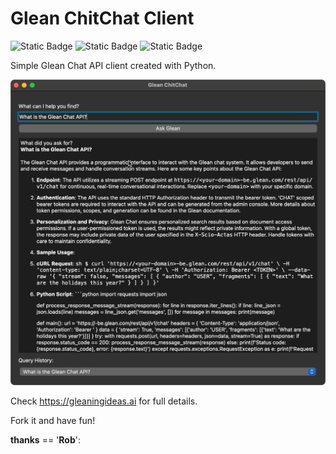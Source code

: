 # Glean ChitChat Client

![Static Badge](https://img.shields.io/badge/Glean%20API-green?style=flat)
![Static Badge](https://img.shields.io/badge/Visual_Studio_Code-blue?style=flat)
![Static Badge](https://img.shields.io/badge/Python-yellow?style=flat)

Simple Glean Chat API client created with Python.

![Glean ChitChat](assets/Create_Your_Own_ChatApp.png)

Check https://gleaningideas.ai for full details.

Fork it and have fun!

__thanks__ == '__Rob__':